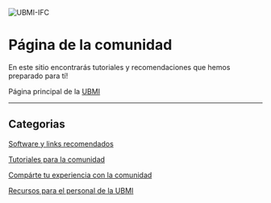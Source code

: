 ![UBMI-IFC](/Tutoriales-IFC/assets/img/header.png "UBMI-IFC")

# Página de la comunidad

En este sitio encontrarás tutoriales y recomendaciones que hemos preparado para tí!

Página principal de la [UBMI](https://sites.google.com/ifc.unam.mx/ubmi-ifc/)

___

## Categorias

[ Software y links recomendados](https://ubmi-ifc.github.io/Tutoriales-IFC/links_y_software/links_y_software)

[ Tutoriales para la comunidad ](https://ubmi-ifc.github.io/Tutoriales-IFC/manuales/manuales)

[ Compárte tu experiencia con la comunidad](https://ubmi-ifc.github.io/Tutoriales-IFC/participa/participa)

[ Recursos para el personal de la UBMI](https://ubmi-ifc.github.io/Tutoriales-IFC/ubmi/ubmi)
